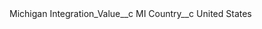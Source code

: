 <?xml version="1.0" encoding="UTF-8"?>
<CustomMetadata xmlns="http://soap.sforce.com/2006/04/metadata" xmlns:xsi="http://www.w3.org/2001/XMLSchema-instance" xmlns:xsd="http://www.w3.org/2001/XMLSchema">
	<label>Michigan</label>
	<values>
		<field>Integration_Value__c</field>
		<value xsi:type="xsd:string">MI</value>
	</values>
	<values>
		<field>Country__c</field>
		<value xsi:type="xsd:string">United States</value>
	</values>
</CustomMetadata>